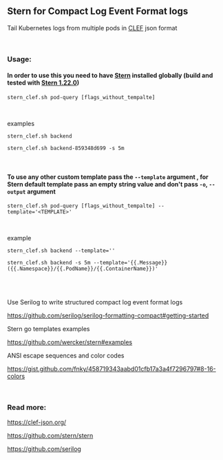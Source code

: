 ## Stern for Compact Log Event Format logs


Tail Kubernetes logs from multiple pods in [CLEF](https://clef-json.org) json format


<br/>

### Usage:


#### In order to use this you need to have [Stern](https://github.com/stern/stern) installed globally (build and tested with [Stern 1.22.0](https://github.com/stern/stern/releases/tag/v1.22.0))

```
stern_clef.sh pod-query [flags_without_tempalte]
```

<br/>

examples

```
stern_clef.sh backend
```

```
stern_clef.sh backend-859348d699 -s 5m
```

<br/>

#### To use any other custom template pass the `--template` argument , for Stern default template pass an empty string value and don't pass `-o`, `--output` argument



```
stern_clef.sh pod-query [flags_without_tempalte] --template='<TEMPLATE>'
```


<br/>

example

```
stern_clef.sh backend --template=''
```

```
stern_clef.sh backend -s 5m --template='{{.Message}} ({{.Namespace}}/{{.PodName}}/{{.ContainerName}})'
```

<br/><br/>

Use Serilog to write structured compact log event format logs

https://github.com/serilog/serilog-formatting-compact#getting-started

Stern go templates examples

https://github.com/wercker/stern#examples

ANSI escape sequences and color codes

https://gist.github.com/fnky/458719343aabd01cfb17a3a4f7296797#8-16-colors

<br/>

### Read more:

https://clef-json.org/

https://github.com/stern/stern

https://github.com/serilog
